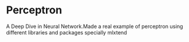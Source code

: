 # Perceptron
A Deep Dive in Neural Network.Made a real example of perceptron using different libraries and packages specially mlxtend
